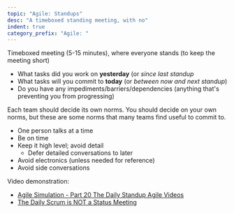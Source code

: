 ```yaml
---
topic: "Agile: Standups"
desc: "A timeboxed standing meeting, with no"
indent: true
category_prefix: "Agile: "
---
```


Timeboxed meeting (5-15 minutes), where everyone stands (to keep the meeting short)

* What tasks did you work on **yesterday** (or *since last standup*
* What tasks will you commit to **today** (or *between now and next standup*) 
* Do you have any impediments/barriers/dependencies (anything that's preventing you from progressing)

Each team should decide its own norms. You should decide on your own norms, but these are some norms that many teams find useful to commit to.

* One person talks at a time
* Be on time
* Keep it high level; avoid detail
   * Defer detailed conversations to later
* Avoid electronics (unless needed for reference)
* Avoid side conversations

Video demonstration: 
* [Agile Simulation - Part 20 The Daily Standup Agile Videos](https://www.youtube.com/watch?v=q_R9wQY4G5I)
* [The Daily Scrum is NOT a Status Meeting](https://www.youtube.com/watch?v=i7_RPceEIYE)
